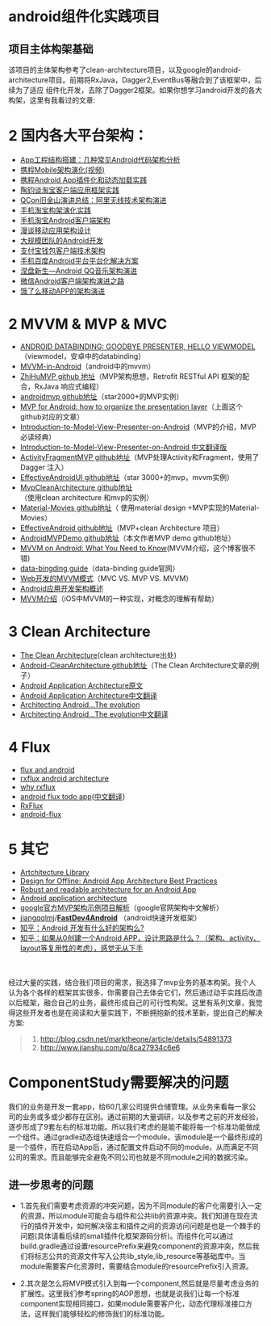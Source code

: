# android组件化实践项目

## 项目主体构架基础
该项目的主体架构参考了clean-architecture项目，以及google的android-architecture项目。前期将RxJava，Dagger2,EventBus等融合到了该框架中，后续为了适应
组件化开发，去除了Dagger2框架。如果你想学习android开发的各大构架，这里有我看过的文章:<br/>

<h1>2 国内各大平台架构：</h1>
<ul>
<li><a href="http://www.uml.org.cn/mobiledev/201310211.asp" target="_blank">App工程结构搭建：几种常见Android代码架构分析</a></li>
<li><a href="http://www.infoq.com/cn/presentations/ctrip-mobile-architecture-evolution" target="_blank">携程Mobile架构演化(视频)</a></li>
<li><a href="http://www.infoq.com/cn/articles/ctrip-android-dynamic-loading" target="_blank">携程Android App插件化和动态加载实践</a></li>
<li><a href="http://www.infoq.com/cn/interviews/tj-taobao-client-arch" target="_blank">陶钧谈淘宝客户端应用框架实践</a></li>
<li><a href="http://www.infoq.com/cn/articles/alibaba-mobile-infrastructure" target="_blank">QCon旧金山演讲总结：阿里无线技术架构演进</a></li>
<li><a href="http://www.infoq.com/cn/news/2014/12/taobao-app-evolution" target="_blank">手机淘宝构架演化实践</a></li>
<li><a href="http://www.open-open.com/lib/view/open1436316754208.html" target="_blank">手机淘宝Android客户端架构</a></li>
<li><a href="http://club.alibabatech.org/resource_detail.htm?topicId=124" target="_blank">漫谈移动应用架构设计</a></li>
<li><a href="http://club.alibabatech.org/resource_detail.htm?topicId=130" target="_blank">大规模团队的Android开发</a></li>
<li><a href="http://club.alibabatech.org/resource_detail.htm?topicId=155" target="_blank">支付宝钱包客户端技术架构</a></li>
<li><a href="http://www.infoq.com/cn/presentations/mobile-baidu-android-platform-solutions" target="_blank">手机百度Android平台平台化解决方案</a></li>
<li><a href="http://www.infoq.com/cn/presentations/evolution-of-android-qq-music-architecture" target="_blank">涅盘新生—Android QQ音乐架构演进</a></li>
<li><a href="http://www.infoq.com/cn/articles/wechat-android-app-architecture" target="_blank">微信Android客户端架构演进之路</a></li>
<li><a href="https://mp.weixin.qq.com/s?__biz=MzAxNDUwMzU3Mw==&amp;mid=401044540&amp;idx=1&amp;sn=24b7d8fb655ae6dd5d989d0cb3c08e90&amp;scene=2&amp;srcid=0106EtxRjD2jHxzomxVPTwY3&amp;from=timeline&amp;isappinstalled=0&amp;uin=NzgwODIwNDgw&amp;key=&amp;devicetype=webwx&amp;version=70000001&amp;lang=zh_CN&amp;pass_ticket=46hW44w3Hxd7VY9rutz7mgLu1JGe2T1AAKNQpxNoYOSGi8NpmNYr+AZj+iXtRX2F" target="_blank">饿了么移动APP的架构演进</a></li>
</ul>
<h1>2 MVVM &amp; MVP &amp; MVC</h1>
<ul>
<li>
<a href="http://tech.vg.no/2015/07/17/android-databinding-goodbye-presenter-hello-viewmodel/" target="_blank">ANDROID DATABINDING: GOODBYE PRESENTER, HELLO VIEWMODEL</a><br>（viewmodel，安卓中的databinding）</li>
<li>
<a href="http://www.codeproject.com/Articles/166952/MVVM-in-Android" target="_blank">MVVM-in-Android</a>（android中的mvvm）</li>
<li>
<a href="https://github.com/CameloeAnthony/ZhiHuMVP" target="_blank"> ZhiHuMVP github 地址</a>（MVP架构思想，Retrofit RESTful API 框架的配合，RxJava 响应式编程）</li>
<li>
<a href="https://github.com/antoniolg/androidmvp" target="_blank"> androidmvp github地址</a>（star2000+的MVP实例）</li>
<li>
<a href="http://antonioleiva.com/mvp-android/" target="_blank">MVP for Android: how to organize the presentation layer</a>（上面这个github对应的文章）</li>
<li>
<a href="https://github.com/konmik/konmik.github.io/wiki/Introduction-to-Model-View-Presenter-on-Android" target="_blank"> Introduction-to-Model-View-Presenter-on-Android</a>（MVP的介绍，MVP必读经典）</li>
<li><a href="http://www.jcodecraeer.com/a/anzhuokaifa/androidkaifa/2015/0425/2782.html" target="_blank">Introduction-to-Model-View-Presenter-on-Android 中文翻译版</a></li>
<li>
<a href="https://github.com/spengilley/ActivityFragmentMVP" target="_blank">ActivityFragmentMVP github地址</a>（MVP处理Activity和Fragment，使用了Dagger 注入）</li>
<li>
<a href="https://github.com/pedrovgs/EffectiveAndroidUI" target="_blank"> EffectiveAndroidUI github地址</a>（star 3000+的mvp，mvvm实例）</li>
<li>
<a href="https://github.com/glomadrian/MvpCleanArchitecture" target="_blank"> MvpCleanArchitecture github地址</a>（使用clean architecture 和mvp的实例）</li>
<li>
<a href="https://github.com/saulmm/Material-Movies" target="_blank"> Material-Movies github地址</a>（ 使用material design +MVP实现的Material-Movies）</li>
<li>
<a href="https://github.com/rallat/EffectiveAndroid" target="_blank">EffectiveAndroid github地址</a>（MVP+clean Architecture 项目）</li>
<li>
<a href="https://github.com/CameloeAnthony/AndroidMVPDemo" target="_blank">AndroidMVPDemo github地址</a>（本文作者MVP demo github地址）</li>
<li>
<a href="http://willowtreeapps.com/blog/mvvm-on-android-what-you-need-to-know/" target="_blank">MVVM on Android: What You Need to Know</a>(MVVM介绍，这个博客很不错)</li>
<li>
<a href="https://developer.android.com/tools/data-binding/guide.html" target="_blank">data-bingding guide</a>（data-binding guide官网）</li>
<li>
<a href="http://www.cnblogs.com/dxy1982/p/3793895.html" target="_blank">Web开发的MVVM模式</a>（MVC VS. MVP VS. MVVM）</li>
<li><a href="http://www.liuguangli.win/archives/299" target="_blank">Android应用开发架构概述</a></li>
<li>
<a href="http://objccn.io/issue-13-1/" target="_blank">MVVM介绍</a>（iOS中MVVM的一种实现，对概念的理解有帮助）</li>
</ul>
<h1>3 Clean Architecture</h1>
<ul>
<li>
<a href="https://blog.8thlight.com/uncle-bob/2012/08/13/the-clean-architecture.html" target="_blank">The Clean Architecture</a>(clean architecture出处)</li>
<li>
<a href="https://github.com/android10/Android-CleanArchitecture" target="_blank">Android-CleanArchitecture github地址</a>（The Clean Architecture文章的例子）</li>
<li>
<a href="https://medium.com/ribot-labs/android-application-architecture-8b6e34acda65#.b29vhtdm2" target="_blank">Android Application Architecture原文</a> </li>
<li><a href="http://www.jianshu.com/p/8ca27934c6e6" target="_blank">Android Application Architecture中文翻译</a></li>
<li><a href="http://fernandocejas.com/2015/07/18/architecting-android-the-evolution/" target="_blank">Architecting Android…The evolution</a></li>
<li><a href="http://www.devtf.cn/?p=1083" target="_blank">Architecting Android…The evolution中文翻译</a></li>
</ul>
<h1>4 Flux</h1>
<ul>
<li><a href="https://armueller.github.io/android/2015/03/29/flux-and-android.html" target="_blank">flux and android</a></li>
<li><a href="https://medium.com/swlh/rxflux-android-architecture-94f77c857aa2#.sfjwchwok" target="_blank">rxflux android architecture</a></li>
<li><a href="https://medium.com/swlh/why-rxflux-5b687f062709#.ltlnlr4cl" target="_blank">why rxflux</a></li>
<li>
<a href="https://github.com/lgvalle/android-flux-todo-app" target="_blank">android flux todo app</a>(<a href="http://www.devtf.cn/?p=1028" target="_blank">中文翻译</a>)</li>
<li><a href="https://github.com/skimarxall/RxFlux" target="_blank">RxFlux</a></li>
<li><a href="https://github.com/naodroid/android-flux" target="_blank">android-flux</a></li>
</ul>
<h1>5 其它</h1>
<ul>
<li><a href="https://github.com/Juude/Awesome-Android-Architecture/blob/master/Library.md" target="_blank">Artchitecture Library</a></li>
<li><a href="https://plus.google.com/+AndroidDevelopers/posts/3C4GPowmWLb" target="_blank">Design for Offline: Android App Architecture Best Practices</a></li>
<li><a href="http://blog.joanzapata.com/robust-architecture-for-an-android-app/" target="_blank">Robust and readable architecture for an Android App</a></li>
<li><a href="https://events.google.com/io2015/schedule?sid=358c9f91-b6d4-e411-b87f-00155d5066d7#day1/358c9f91-b6d4-e411-b87f-00155d5066d7" target="_blank">Android application architecture</a></li>
<li>
<a href="http://mp.weixin.qq.com/s?__biz=MzA3ODg4MDk0Ng==&amp;mid=403539764&amp;idx=1&amp;sn=d30d89e6848a8e13d4da0f5639100e5f#rd" target="_blank">google官方MVP架构示例项目解析</a>（google官网架构中文解析）</li>
<li>
<a href="https://github.com/jiangqqlmj" target="_blank">jiangqqlmj</a>/<strong><a href="https://github.com/jiangqqlmj/FastDev4Android" target="_blank">FastDev4Android</a></strong> （android快速开发框架）</li>
<li><a href="https://www.zhihu.com/question/21406685" target="_blank">知乎：Android 开发有什么好的架构么?</a></li>
<li>
<a href="https://www.zhihu.com/question/28564947" target="_blank">知乎：如果从0创建一个Android APP，设计思路是什么？（架构、activity、layout等复用性的考虑），感觉无从下手</a>
</li>
</ul>
<br/>
<br/>经过大量的实践，结合我们项目的需求，我选择了mvp业务的基本构架。我个人认为各个各样的框架其实很多，你需要自己去体会它们，然后通过动手实践后改造以后框架，融合自己的业务，最终形成自己的可行性构架。这里有系列文章，我觉得这些开发者也是在阅读和大量实践下，不断拥抱新的技术革新，提出自己的解决方案:<br/>

> 1. http://blog.csdn.net/marktheone/article/details/54891373
> 2. http://www.jianshu.com/p/8ca27934c6e6

# ComponentStudy需要解决的问题
我们的业务是开发一套app，给60几家公司提供仓储管理。从业务来看每一家公司的业务或多或少都存在区别。通过前期的大量调研，以及参考之前的开发经验，逐步形成了9套左右的标准功能。所以我们考虑的是能不能将每一个标准功能做成一个组件。通过gradle动态组快速组合一个module，该module是一个最终形成的是一个插件，而在启动App后，通过配置文件启动不同的module，从而满足不同公司的需求。而且能够完全避免不同公司也就是不同module之间的数据污染。

## 进一步思考的问题

* 1.首先我们需要考虑资源的冲突问题，因为不同module的客户化需要引入一定的资源，所以module可能会与组件和公共lib的资源冲突。我们知道在现在流行的插件开发中，如何解决宿主和插件之间的资源访问问题是也是一个棘手的问题(具体请看后续的small插件化框架源码分析)。而组件化可以通过build.gradle通过设置resourcePrefix来避免component的资源冲突，然后我们将标志公共的资源文件写入公共lib_style,lib_resource等基础库中。当module需要客户化资源时，需要结合module的resourcePrefix引入资源。<br/>

* 2.其次是怎么将MVP模式引入到每一个component,然后就是尽量考虑业务的扩展性。这里我们参考spring的AOP思想，也就是说我们让每一个标准component实现相同接口，如果module需要客户化，动态代理标准接口方法，这样我们能够轻松的修饰我们的标准功能。











